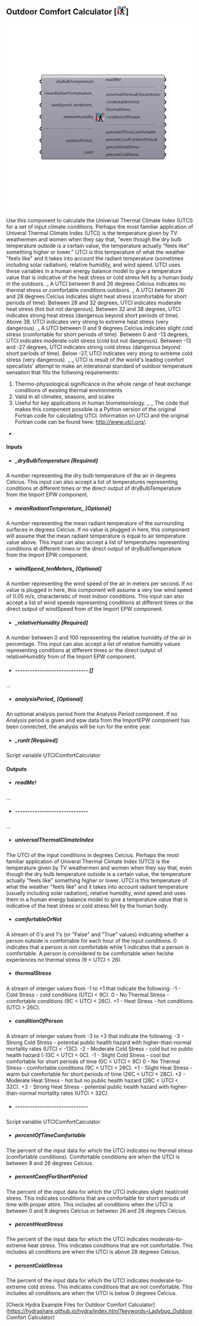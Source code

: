 ## Outdoor Comfort Calculator [![](../../images/icons/Outdoor_Comfort_Calculator.png)]

![](../../images/components/Outdoor_Comfort_Calculator.png)

Use this component to calculate the Universal Thermal Climate Index (UTCI) for a set of input climate conditions.  Perhaps the most familiar application of Univeral Thermal Climate Index (UTCI) is the temperature given by TV weathermen and women when they say that, "even though the dry bulb temperature outside is a certain value, the temperature actually "feels like" something higher or lower."
 UTCI is this temperature of what the weather "feels like" and it takes into account the radiant temperature (sometimes including solar radiation), relative humidity, and wind speed.  UTCI uses these variables in a human energy balance model to give a temperature value that is indicative of the heat stress or cold stress felt by a human body in the outdoors.
 _
 A UTCI between 9 and 26 degrees Celcius indicates no thermal stress or comfortable conditions outdoors.
 _
 A UTCI between 26 and 28 degrees Celcius indicates slight heat stress (comfortable for short periods of time). Between 28 and 32 degrees, UTCI indicates moderate heat stress (hot but not dangerous).  Between 32 and 38 degrees, UTCI indicates strong heat stress (dangerous beyond short periods of time). Above 38, UTCI indicates very strong to extreme heat stress (very dangerous).
 _
 A UTCI between 0 and 9 degrees Celcius indicates slight cold stress (comfortable for short periods of time). Between 0 and -13 degrees, UTCI indicates moderate cold stress (cold but not dangerous).  Between -13 and -27 degrees, UTCI indicates strong cold stress (dangerous beyond short periods of time).  Below -27, UTCI indicates very stong to extreme cold stress (very dangerous).
 _
 _
 UTCI is result of the world's leading comfort specailists' attempt to make an interational standard of outdoor temperature sensation that fills the follwoing requirements:
 1)	Thermo-physiological significance in the whole range of heat exchange conditions of existing thermal environments
 2)	Valid in all climates, seasons, and scales
 3)	Useful for key applications in human biometeorology.
 _
 _
 The code that makes this component possible is a Python version of the original Fortran code for calculating UTCI.  Information on UTCI and the original Fortran code can be found here: http://www.utci.org/.
 -
 

#### Inputs
* ##### _dryBulbTemperature [Required]
A number representing the dry bulb temperature of the air in degrees Celcius.  This input can also accept a list of temperatures representing conditions at different times or the direct output of dryBulbTemperature from the Import EPW component.
* ##### meanRadiantTemperature_ [Optional]
A number representing the mean radiant temperature of the surrounding surfaces in degrees Celcius.  If no value is plugged in here, this component will assume that the mean radiant temperature is equal to air temperature value above.  This input can also accept a list of temperatures representing conditions at different times or the direct output of dryBulbTemperature from the Import EPW component.
* ##### windSpeed_tenMeters_ [Optional]
A number representing the wind speed of the air in meters per second.  If no value is plugged in here, this component will assume a very low wind speed of 0.05 m/s, characteristic of most indoor conditions.  This input can also accept a list of wind speeds representing conditions at different times or the direct output of windSpeed from of the Import EPW component.
* ##### _relativeHumidity [Required]
A number between 0 and 100 representing the relative humidity of the air in percentage.  This input can also accept a list of relative humidity values representing conditions at different times or the direct output of relativeHumidity from of the Import EPW component.
* ##### ------------------------------ []
...
* ##### analysisPeriod_ [Optional]
An optional analysis period from the Analysis Period component.  If no Analysis period is given and epw data from the ImportEPW component has been connected, the analysis will be run for the enitre year.
* ##### _runIt [Required]
Script variable UTCIComfortCalculator

#### Outputs
* ##### readMe!
...
* ##### ------------------------------
...
* ##### universalThermalClimateIndex
The UTCI of the input conditions in degrees Celcius. Perhaps the most familiar application of Univeral Thermal Climate Index (UTCI) is the temperature given by TV weathermen and women when they say that, even though the dry bulb temperature outside is a certain value, the temperature actually "feels like" something higher or lower. UTCI is this temperature of what the weather "feels like" and it takes into account radiant temperature (usually including solar radiation), relative humidity, wind speed and uses them in a human energy balance model to give a temperature value that is indicative of the heat stress or cold stress felt by the human body.
* ##### comfortableOrNot
A stream of 0's and 1's (or "False" and "True" values) indicating whether a person outside is comfortable for each hour of the input conditions.  0 indicates that a person is not comfortable while 1 indicates that a person is comfortable.  A person is considered to be comfortable when he/she experiences no thermal stress (9 < UTCI < 26).
* ##### thermalStress
A stream of interger values from -1 to +1 that indicate the following:
 -1 - Cold Stress - cold conditions (UTCI < 9C).
 0  - No Thermal Stress - comfortable conditions (9C < UTCI < 26C).
 +1 - Heat Stress - hot conditions (UTCI > 26C).
* ##### conditionOfPerson
A stream of interger values from -3 to +3 that indicate the following:
 -3 - Strong Cold Stress - potential public health hazard with higher-than-normal mortality rates (UTCI < -13C).
 -2 - Moderate Cold Stress - cold but no public health hazard (-13C < UTCI < 0C).
 -1 - Slight Cold Stress - cool but comfortable for short periods of time (0C < UTCI < 9C)
 0  - No Thermal Stress  - comfortable conditions (9C < UTCI < 26C).
 +1 - Slight Heat Stress - warm but comfortable for short periods of time (26C < UTCI < 28C).
 +2 - Moderate Heat Stress - hot but no public health hazard (28C < UTCI < 32C).
 +3 - Strong Heat Stress - potential public health hazard with higher-than-normal mortality rates (UTCI > 32C).
* ##### ------------------------------
Script variable UTCIComfortCalculator
* ##### percentOfTimeComfortable
The percent of the input data for which the UTCI indicates no thermal stress (comfortable conditions).  Comfortable conditions are when the UTCI is between 9 and 26 degrees Celcius.
* ##### percentComfForShortPeriod
The percent of the input data for which the UTCI indicates slight heat/cold stress.  This indicates conditions that are comfortable for short periods of time with proper attire.  This includes all conditions when the UTCI is between 0 and 9 degrees Celcius or between 26 and 28 degrees Celcius.
* ##### percentHeatStress
The percent of the input data for which the UTCI indicates moderate-to-extreme heat stress.  This indicates conditions that are not comfortable.  This includes all conditions are when the UTCI is above 28 degrees Celcius.
* ##### percentColdStress
The percent of the input data for which the UTCI indicates moderate-to-extreme cold stress.  This indicates conditions that are not comfortable.  This includes all conditions are when the UTCI is below 0 degrees Celcius.


[Check Hydra Example Files for Outdoor Comfort Calculator](https://hydrashare.github.io/hydra/index.html?keywords=Ladybug_Outdoor Comfort Calculator)